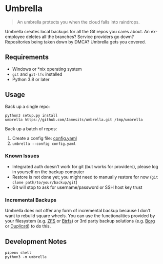 # Umbrella

> An umbrella protects you when the cloud falls into raindrops.

Umbrella creates local backups for all the Git repos you cares about. An ex-employee deletes all the branches? Service providers go down? Repositories being taken down by DMCA? Umbrella gets you covered.

## Requirements

* Windows or \*nix operating system
* `git` and `git-lfs` installed
* Python 3.8 or later

## Usage

Back up a single repo:

```shell
python3 setup.py install
umbrella https://github.com/Jamesits/umbrella.git /tmp/umbrella
```

Back up a batch of repos:

1. Create a config file: [config.yaml](doc/example/config.yaml)
1. `umbrella --config config.yaml`

### Known Issues

* Integrated auth doesn't work for git (but works for providers), please log in yourself on the backup computer
* Restore is not done yet; you might need to manually restore for now (`git clone path/to/your/backup/git`)
* Git will stop to ask for username/password or SSH host key trust

### Incremental Backups

Umbrella does not offer any form of incremental backup because I don't want to rebuild square wheels. You can use the functionalities provided by your filesystem (e.g. [ZFS](https://zfsonlinux.org/) or [Btrfs](https://btrfs.wiki.kernel.org/index.php/Main_Page)) or 3rd party backup solutions (e.g. [Borg](https://borgbackup.readthedocs.io/) or [Duplicati](https://www.duplicati.com/)) to do this.

## Development Notes

```shell
pipenv shell
python3 -m umbrella
```
